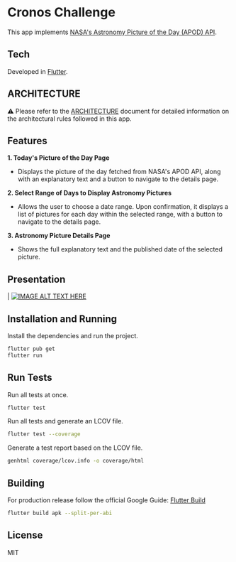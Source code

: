 # Cronos Challenge

This app implements [NASA's Astronomy Picture of the Day (APOD) API](https://github.com/nasa/apod-api?tab=readme-ov-file#astronomy-picture-of-the-day-apod-microservice).

## Tech

Developed in [Flutter].

## ARCHITECTURE 

⚠️ Please refer to the [ARCHITECTURE](./ARCHITECTURE.md) document for detailed information on the architectural rules followed in this app.

## Features

**1. Today's Picture of the Day Page**

- Displays the picture of the day fetched from NASA's APOD API, along with an explanatory text and a button to navigate to the details page.

**2. Select Range of Days to Display Astronomy Pictures**

- Allows the user to choose a date range. Upon confirmation, it displays a list of pictures for each day within the selected range, with a button to navigate to the details page.

**3. Astronomy Picture Details Page**

- Shows the full explanatory text and the published date of the selected picture.

## Presentation

| [![IMAGE ALT TEXT HERE](./readme_assets/video-2024-11-20_13-55.png)](https://youtu.be/cVyekOuV38c)            



## Installation and Running

Install the dependencies and run the project.

```sh
flutter pub get
flutter run
```

## Run Tests
Run all tests at once.

```sh
flutter test
```

Run all tests and generate an LCOV file.

```sh
flutter test --coverage
```

Generate a test report based on the LCOV file.

```sh
genhtml coverage/lcov.info -o coverage/html
```

## Building 

For production release follow the official Google Guide: [Flutter Build]

```sh
flutter build apk --split-per-abi
```


## License

MIT

[Flutter]: <https://flutter.dev/>
[Flutter Build]: <https://docs.flutter.dev/deployment/android>



